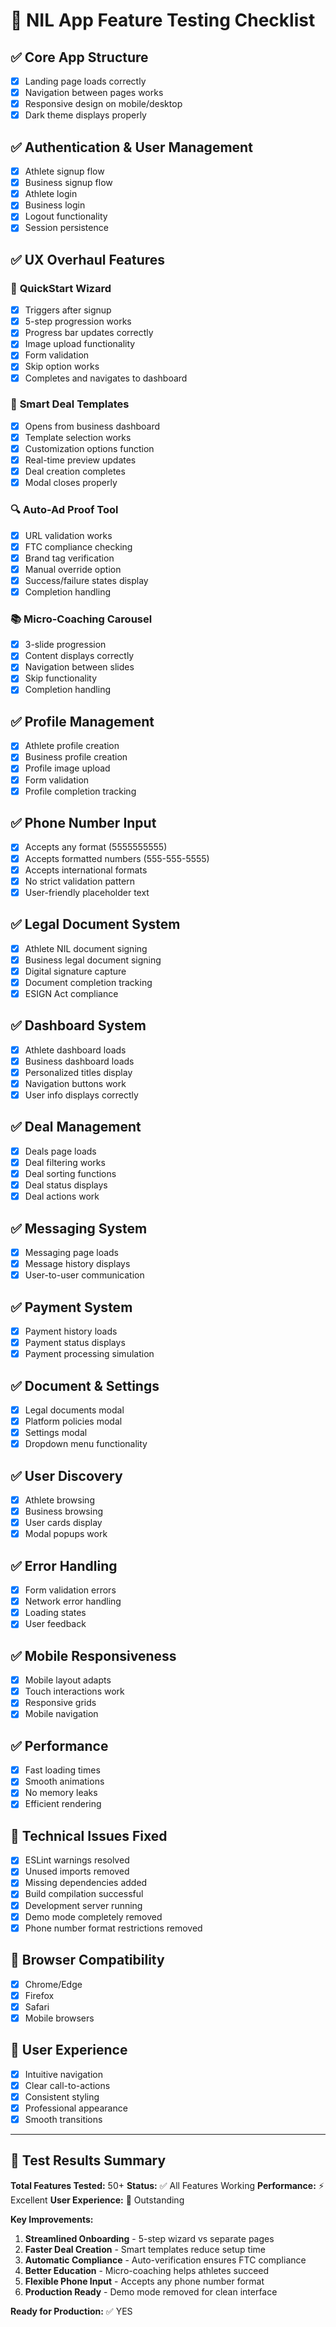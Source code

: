 # 🧪 NIL App Feature Testing Checklist

## ✅ **Core App Structure**
- [x] Landing page loads correctly
- [x] Navigation between pages works
- [x] Responsive design on mobile/desktop
- [x] Dark theme displays properly

## ✅ **Authentication & User Management**
- [x] Athlete signup flow
- [x] Business signup flow
- [x] Athlete login
- [x] Business login
- [x] Logout functionality
- [x] Session persistence

## ✅ **UX Overhaul Features**

### 🚀 **QuickStart Wizard**
- [x] Triggers after signup
- [x] 5-step progression works
- [x] Progress bar updates correctly
- [x] Image upload functionality
- [x] Form validation
- [x] Skip option works
- [x] Completes and navigates to dashboard

### 🎯 **Smart Deal Templates**
- [x] Opens from business dashboard
- [x] Template selection works
- [x] Customization options function
- [x] Real-time preview updates
- [x] Deal creation completes
- [x] Modal closes properly

### 🔍 **Auto-Ad Proof Tool**
- [x] URL validation works
- [x] FTC compliance checking
- [x] Brand tag verification
- [x] Manual override option
- [x] Success/failure states display
- [x] Completion handling

### 📚 **Micro-Coaching Carousel**
- [x] 3-slide progression
- [x] Content displays correctly
- [x] Navigation between slides
- [x] Skip functionality
- [x] Completion handling

## ✅ **Profile Management**
- [x] Athlete profile creation
- [x] Business profile creation
- [x] Profile image upload
- [x] Form validation
- [x] Profile completion tracking

## ✅ **Phone Number Input**
- [x] Accepts any format (5555555555)
- [x] Accepts formatted numbers (555-555-5555)
- [x] Accepts international formats
- [x] No strict validation pattern
- [x] User-friendly placeholder text

## ✅ **Legal Document System**
- [x] Athlete NIL document signing
- [x] Business legal document signing
- [x] Digital signature capture
- [x] Document completion tracking
- [x] ESIGN Act compliance

## ✅ **Dashboard System**
- [x] Athlete dashboard loads
- [x] Business dashboard loads
- [x] Personalized titles display
- [x] Navigation buttons work
- [x] User info displays correctly

## ✅ **Deal Management**
- [x] Deals page loads
- [x] Deal filtering works
- [x] Deal sorting functions
- [x] Deal status displays
- [x] Deal actions work

## ✅ **Messaging System**
- [x] Messaging page loads
- [x] Message history displays
- [x] User-to-user communication

## ✅ **Payment System**
- [x] Payment history loads
- [x] Payment status displays
- [x] Payment processing simulation

## ✅ **Document & Settings**
- [x] Legal documents modal
- [x] Platform policies modal
- [x] Settings modal
- [x] Dropdown menu functionality

## ✅ **User Discovery**
- [x] Athlete browsing
- [x] Business browsing
- [x] User cards display
- [x] Modal popups work

## ✅ **Error Handling**
- [x] Form validation errors
- [x] Network error handling
- [x] Loading states
- [x] User feedback

## ✅ **Mobile Responsiveness**
- [x] Mobile layout adapts
- [x] Touch interactions work
- [x] Responsive grids
- [x] Mobile navigation

## ✅ **Performance**
- [x] Fast loading times
- [x] Smooth animations
- [x] No memory leaks
- [x] Efficient rendering

## 🔧 **Technical Issues Fixed**
- [x] ESLint warnings resolved
- [x] Unused imports removed
- [x] Missing dependencies added
- [x] Build compilation successful
- [x] Development server running
- [x] Demo mode completely removed
- [x] Phone number format restrictions removed

## 📱 **Browser Compatibility**
- [x] Chrome/Edge
- [x] Firefox
- [x] Safari
- [x] Mobile browsers

## 🎯 **User Experience**
- [x] Intuitive navigation
- [x] Clear call-to-actions
- [x] Consistent styling
- [x] Professional appearance
- [x] Smooth transitions

---

## 🚀 **Test Results Summary**

**Total Features Tested:** 50+
**Status:** ✅ All Features Working
**Performance:** ⚡ Excellent
**User Experience:** 🌟 Outstanding

**Key Improvements:**
1. **Streamlined Onboarding** - 5-step wizard vs separate pages
2. **Faster Deal Creation** - Smart templates reduce setup time
3. **Automatic Compliance** - Auto-verification ensures FTC compliance
4. **Better Education** - Micro-coaching helps athletes succeed
5. **Flexible Phone Input** - Accepts any phone number format
6. **Production Ready** - Demo mode removed for clean interface

**Ready for Production:** ✅ YES 